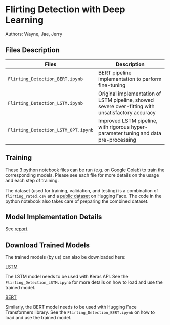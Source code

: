 # Flirting Detection with Deep Learning

Authors: Wayne, Jae, Jerry

## Files Description

| Files    | Description |
| -------- | ------- |
| `Flirting_Detection_BERT.ipynb`  | BERT pipeline implementation to perform fine-tuning    |
| `Flirting_Detection_LSTM.ipynb` | Original implementation of LSTM pipeline, showed severe over-fitting with unsatisfactory accuracy     |
| `Flirting_Detection_LSTM_OPT.ipynb`    | Improved LSTM pipeline, with rigorous hyper-parameter tuning and data pre-processing    |

## Training

These 3 python notebook files can be run (e.g. on Google Colab) to train the corresponding models. Please see each file for more details on the usage and each step of training.

The dataset (used for training, validation, and testing) is a combination of `flirting_rated.csv` and a [public dataset](https://huggingface.co/datasets/ieuniversity/flirty_or_not) on Hugging Face. The code in the python notebook also takes care of preparing the combined dataset.

## Model Implementation Details

See [report](report.pdf).

## Download Trained Models

The trained models (by us) can also be downloaded here:

[LSTM](models/lstm/LSTM-Flirt.keras)

The LSTM model needs to be used with Keras API. See the `Flirting_Detection_LSTM.ipynb` for more details on how to load and use the trained model.

[BERT](https://drive.google.com/file/d/1txFkF6bgGMDcGBjQn-x7sRjFkidvJl23/view?usp=drive_link)

Similarly, the BERT model needs to be used with Hugging Face Transformers library. See the `Flirting_Detection_BERT.ipynb` on how to load and use the trained model.
